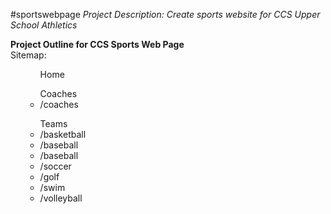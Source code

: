 #sportswebpage
<i>Project Description: Create sports website for CCS Upper School Athletics</i>

<b>Project Outline for CCS Sports Web Page</b>
<br>
Sitemap:
<ol>
<ul>Home</ul>
<ul>Coaches
<li>/coaches</li>
</ul>
<ul>Teams
<li>/basketball</li>
<li>/baseball</li>
<li>/baseball</li>
<li>/soccer</li>
<li>/golf</li>
<li>/swim</li>
<li>/volleyball</li>
</ul>
</ol>
